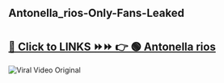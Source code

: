 
 ## Antonella_rios-Only-Fans-Leaked

# <h2><a href="https://clipsfans.com/Antonella_rios&ref=git">🔗 Click to LINKS ⏩⏩ 👉 🟢 Antonella rios </a></h2>

<a href="https://clipsfans.com/Antonella_rios&ref=git" rel="nofollow" data-target="animated-image.originalLink"><img src="https://i.ibb.co.com/xMMVF88/686577567.gif" alt="Viral Video Original" style="max-width: 100%; display: inline-block;" data-target="animated-image.originalImage"></a>
